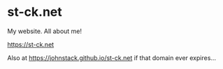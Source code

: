 # st-ck.net

My website. All about me!

https://st-ck.net

Also at https://johnstack.github.io/st-ck.net if that domain ever expires...
